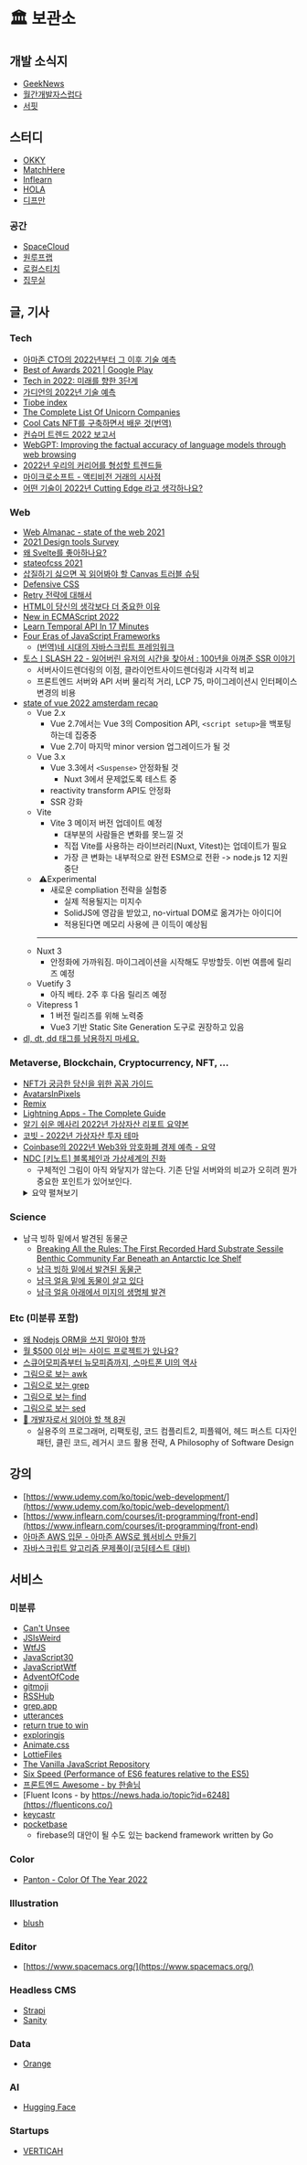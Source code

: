 # 🏛 보관소

## 개발 소식지

- [GeekNews](https://news.hada.io/)
- [월간개발자스럽다](https://blog.gaerae.com/)
- [서핏](https://www.surfit.io/)

## 스터디

- [OKKY](https://okky.kr/articles/gathering)
- [MatchHere](https://matchhere.me/study)
- [Inflearn](https://www.inflearn.com/community/studies)
- [HOLA](https://holaworld.io/)
- [디프만](https://www.depromeet.com/)

### 공간

- [SpaceCloud](https://www.spacecloud.kr/)
- [원루프랩](https://lab.oneroof.co.kr/)
- [로컬스티치](https://localstitch.kr/)
- [집무실](https://www.jibmusil.com/)

## 글, 기사
### Tech

- [아마존 CTO의 2022년부터 그 이후 기술 예측](https://news.hada.io/topic?id=5496&utm_source=slack&utm_medium=bot&utm_campaign=TLS6AUE2K)
- [Best of Awards 2021 | Google Play](https://www.youtube.com/watch?v=lJwxC5jNDJU)
- [Tech in 2022: 미래를 향한 3단계](https://news.hada.io/topic?id=5543&utm_source=slack&utm_medium=bot&utm_campaign=TLS6AUE2K)
- [가디언의 2022년 기술 예측](https://news.hada.io/topic?id=5547&utm_source=slack&utm_medium=bot&utm_campaign=TLS6AUE2K)
- [Tiobe index](https://www.tiobe.com/tiobe-index/)
- [The Complete List Of Unicorn Companies](https://www.cbinsights.com/research-unicorn-companies)
- [Cool Cats NFT를 구축하면서 배운 것(번역)](https://yozm.wishket.com/magazine/detail/1196/)
- [컨슈머 트렌드 2022 보고서](https://news.hada.io/topic?id=5596&utm_source=slack&utm_medium=bot&utm_campaign=TLS6AUE2K)
- [WebGPT: Improving the factual accuracy of language models through web browsing](https://openai.com/blog/improving-factual-accuracy/)
- [2022년 우리의 커리어를 형성할 트렌드들](https://news.hada.io/topic?id=5672)
- [마이크로소프트 - 액티비전 거래의 시사점](https://news.hada.io/topic?id=5784&utm_source=slack&utm_medium=bot&utm_campaign=TLS6AUE2K)
- [어떤 기술이 2022년 Cutting Edge 라고 생각하나요?](https://news.hada.io/topic?id=5831)

### Web

- [Web Almanac - state of the web 2021](https://almanac.httparchive.org/en/2021/)
- [2021 Design tools Survey](https://uxtools.co/survey-2021)
- [왜 Svelte를 좋아하나요?](https://velog.io/@teo/%EC%99%9C-Svelte%EC%8A%A4%EB%B2%A8%ED%8A%B8%EB%A5%BC-%EC%A2%8B%EC%95%84%ED%95%98%EB%82%98%EC%9A%94)
- [stateofcss 2021](https://2021.stateofcss.com/en-US/)
- [삽질하기 싫으면 꼭 읽어봐야 할 Canvas 트러블 슈팅](https://meetup.toast.com/posts/297)
- [Defensive CSS](https://ishadeed.com/article/defensive-css/)
- [Retry 전략에 대해서](https://jungseob86.tistory.com/12)
- [HTML이 당신의 생각보다 더 중요한 이유](https://xo.dev/why-html-is-important-than-you-think/)
- [New in ECMAScript 2022](https://exploringjs.com/impatient-js/ch_new-javascript-features.html#new-in-es2022)
- [Learn Temporal API In 17 Minutes](https://www.youtube.com/watch?v=oOK3UzLJ_Cs)
- [Four Eras of JavaScript Frameworks](https://www.pzuraq.com/blog/four-eras-of-javascript-frameworks)
  -  [(번역)네 시대의 자바스크립트 프레임워크](https://junghan92.medium.com/%EB%B2%88%EC%97%AD-%EB%84%A4-%EC%8B%9C%EB%8C%80%EC%9D%98-%EC%9E%90%EB%B0%94%EC%8A%A4%ED%81%AC%EB%A6%BD%ED%8A%B8-%ED%94%84%EB%A0%88%EC%9E%84%EC%9B%8C%ED%81%AC-1f075bac9995)
- [토스ㅣSLASH 22 - 잃어버린 유저의 시간을 찾아서 : 100년을 아껴준 SSR 이야기](https://www.youtube.com/watch?v=IKyA8BKxpXc&ab_channel=%ED%86%A0%EC%8A%A4)
  -  서버사이드렌더링의 이점, 클라이언트사이드렌더링과 시각적 비교
  -  프론트엔드 서버와 API 서버 물리적 거리, LCP 75, 마이그레이션시 인터페이스 변경의 비용
- [state of vue 2022 amsterdam recap](https://dev.to/strift/state-of-vue-2022-amsterdam-recap-36jp)
  -  Vue 2.x
      -  Vue 2.7에서는 Vue 3의 Composition API, `<script setup>`을 백포팅하는데 집중중
      -  Vue 2.7이 마지막 minor version 업그레이드가 될 것
  -  Vue 3.x
      -  Vue 3.3에서 `<Suspense>` 안정화될 것
          -  Nuxt 3에서 문제없도록 테스트 중
      -  reactivity transform API도 안정화
      -  SSR 강화
  -  Vite
      -  Vite 3 메이저 버전 업데이트 예정
          -  대부분의 사람들은 변화를 못느낄 것
          -  직접 Vite를 사용하는 라이브러리(Nuxt, Vitest)는 업데이트가 필요
          -  가장 큰 변화는 내부적으로 완전 ESM으로 전환 -> node.js 12 지원 중단
  - ️ ⚠Experimental
      -  새로운 compliation 전략을 실험중
          -  실제 적용될지는 미지수
          -  SolidJS에 영감을 받았고, no-virtual DOM로 옮겨가는 아이디어
          -  적용된다면 메모리 사용에 큰 이득이 예상됨
      ---
  -  Nuxt 3
      -  안정화에 가까워짐. 마이그레이션을 시작해도 무방할듯. 이번 여름에 릴리즈 예정
  -  Vuetify 3
      -  아직 베타. 2주 후 다음 릴리즈 예정
  -  Vitepress 1
      -  1 버전 릴리즈를 위해 노력중
      -  Vue3 기반 Static Site Generation 도구로 권장하고 있음
- [dl, dt, dd 태그를 남용하지 마세요.](https://aoa.gitbook.io/skymimo/aoa-2019/tips-2/dl-dt-dd-.)

### Metaverse, Blockchain, Cryptocurrency, NFT, ...

- [NFT가 궁금한 당신을 위한 꼼꼼 가이드](https://www.hani.co.kr/arti/economy/it/1022399.html)
- [AvatarsInPixels](https://www.avatarsinpixels.com/)
- [Remix](https://remix.ethereum.org/)
- [Lightning Apps - The Complete Guide](https://hedgetrade.com/lightning-apps-complete-guide/)
- [알기 쉬운 메사리 2022년 가상자산 리포트 요약본](https://brunch.co.kr/@jypthemiracle/21)
- [코빗 - 2022년 가상자산 투자 테마](https://korbitblog.tumblr.com/post/670802352790454272/%EA%B3%B5%EC%A7%80-%EC%BD%94%EB%B9%97-%EB%A6%AC%EC%84%9C%EC%B9%98-%EB%B0%9C%EA%B0%84-%EC%95%88%EB%82%B4-2022%EB%85%84-%EA%B0%80%EC%83%81%EC%9E%90%EC%82%B0-%ED%88%AC%EC%9E%90-%ED%85%8C%EB%A7%88-crypto)
- [Coinbase의 2022년 Web3와 암호화폐 경제 예측 - 요약](https://news.hada.io/topic?id=5670)
- [NDC [키노트] 블록체인과 가상세계의 진화](https://ndc.nexon.com/session/sessionView?sessNo=100007470)
  -  구체적인 그림이 아직 와닿지가 않는다. 기존 단일 서버와의 비교가 오히려 뭔가 중요한 포인트가 있어보인다.
  <details>
    <summary>요약 펼쳐보기</summary>
      <pre>-  코인, P2E보다는 블록체인 자체에 포커스
  -  닫힌 생태계를 열린 생태계로 확장하는 수단
  -  가상 세계를 진화
    -  가상 세계의 물리적 한계를 넘어 다른 가상 세계와 융합하는 통합 플랫폼, 통합 가상 세계
    -  블록체인이 어떤 역할을 하길래?
      -  한마디로 융합하고 나눠주기 좋은 투명한 인프라 기술
      -  투명성 | 열린 생태계 | 가치의 저장
        -  투명성 : 온체인 기록, 거버넌스
        -  열린 생태계 : 누구나 기여 가능, 기여에 따라 보상을 획득
        -  가치의 저장 : NFT, 토큰
    -  기존 게임들이 서버라는 폐쇄된 환경을 넘어서지는 못했다
      -  아이템, 캐릭터, 게임 머니 등은 한 게임 안에서만 통용됐다.
      -  블록체인 생태계에서는 모든 재화들이 자유롭게 연결 + 대체 불가능한 존재를 유지
      -  전통적인 스토어형태 게임은 점점 쇠퇴될 것
      -  유용한 인프라 세트, IP, 세계관, 인정받는 커뮤니티, 의미를 가지는 것이 중요해진다
      -  플랫폼을 표방한 적도 없고, 주인도 없는 이 거대한 블록체인 생태계가 현존하고 가장 크고 유용한 게임 플랫폼일 수 있다
      -  폐쇄된 플랫폼으로 유저, 재화, 트래픽을 독점하지 않고 융합, 통합하여 이 블록체인 생태계에 중요한 일원이 되는 것이 의미가 있을 것
    -  블록체인에 맞는 게임 설계가 필요하다
      -  투명성
        -  현재 게임에서는 개발사의 의도에 따라 밸런스와 경제 상황이 바뀔 수 있다
        -  유저들이 회사를 바라보면서 게임을 하게 된다.
        -  가상 세계의 완성도와 몰입에 방해를 한다.
        -  개발사조차 바꾸기 어려운 합의된 규칙이 해법이 될 수 있다.
        -  결국 가상 세계에 몰입하도록 투명성이 도움을 줄 수 있을 것
      -  열린 생태계와 기여에 따른 보상
        -  게임의 성장에 따른 과실이 모든 기여자에게 돌아갈 수 있게 한다면 더 좋을 것 같았다.
        -  개발사도 일원이 되는 것이다
      -  가치의 저장과 이동
        -  NFT가 있어도 쓸데가 없으면 무의미하지 않는지에 대한 해결이 있어야 한다고 생각했다
        -  이건 넥슨이 잘할 수 있는 부분
        -  게임 NFT는 게임이 없어지면 쓸모가 없어질 확률이 높다.
        -  나중에 활용하리라는 기대가 있지만 실제로 활용될 확률은 얼마나 될지 모른다.
        -  실질적인 그림이 필요
          -  메이플 스토리 IP를 이용한 블록체인 게임
          -  열린 생태계, 가치의 저장과 신뢰가 중요
          -  메이플 스토리라는 넥슨의 훼손하면 안되는 IP를 통해 안되면 말지식이 아닌 진정성을 획득
          -  여러 서비스들을 묶어서 공유할 수 있는 NFT, 토큰을 만드는 것이 중요하겠다는 결론
          -  메이플스토리 유니버스 - NFT들이 주인공. 그 밑에 각 게임들이 존재한다
          -  유니버스는 Maplestory N, N Mobile, MOD N(샌드박스 제작 플랫폼), N SDK(NFT 기반으로 여러 게임을 만들 수 있는 툴)
          -  N은 기존 메이플 + NFT
            -  아이템 NFT로 존재, 토큰도 게임중 획득 가능
            -  캐시샵 없음
            -  NFT 프리세일도 진행 X
          - MOD N
            -  메이플 스토리 NFT + 외부 NFT로 게임 제작 가능
            -  제작한 게임은 모두 제작자 소유
          - N SDK
            -  메이플 유니버스에서 얻은 NFT로 다양한 앱을 만들 수 있는 SDK
            -  예를들어 NFT 홀더들을 위한 굿즈 제작 펀딩 앱
      </pre>
  </details>

### Science

- 남극 빙하 밑에서 발견된 동물군
  - [Breaking All the Rules: The First Recorded Hard Substrate Sessile Benthic Community Far Beneath an Antarctic Ice Shelf](https://www.frontiersin.org/articles/10.3389/fmars.2021.642040/full)
  - [남극 빙하 밑에서 발견된 동물군](http://jjy0501.blogspot.com/2021/02/blog-post_30.html)
  - [남극 얼음 밑에 동물이 살고 있다](https://www.sciencetimes.co.kr/news/%EB%82%A8%EA%B7%B9-%EC%96%BC%EC%9D%8C-%EB%B0%91%EC%97%90-%EB%8F%99%EB%AC%BC%EC%9D%B4-%EC%82%B4%EA%B3%A0-%EC%9E%88%EB%8B%A4/)
  - [남극 얼음 아래에서 미지의 생명체 발견](https://www.thedailypost.kr/news/articleView.html?idxno=79480)
  
### Etc (미분류 포함)

- [왜 Nodejs ORM을 쓰지 말아야 할까](https://yceffort.kr/2021/07/dont-use-nodjs-orm)
- [월 $500 이상 버는 사이드 프로젝트가 있나요?](https://news.hada.io/topic?id=5787)
- [스큐어모피즘부터 뉴모피즘까지, 스마트폰 UI의 역사](https://yozm.wishket.com/magazine/detail/1281/)
- [그림으로 보는 awk](https://twitter.com/b0rk/status/1000604334026055681?s=20&t=Bf3QoJsycqe4sshh3agQcQ)
- [그림으로 보는 grep](https://twitter.com/b0rk/status/991880504805871616?s=20&t=gFrieA8AzklPXVEU7laPFw)
- [그림으로 보는 find](https://twitter.com/b0rk/status/993862211964735488?s=20&t=LlRKxV1ZHwvAYQ5ItPRcgA)
- [그림으로 보는 sed](https://twitter.com/b0rk/status/1000773086155804672?s=20&t=UtrCHDxlOSPw-rZSQqzveQ)
- [📰 개발자로서 읽어야 할 책 8권](https://careerly.co.kr/comments/53721?utm_campaign=self-share)
  - 실용주의 프로그래머, 리팩토링, 코드 컴플리트2, 피플웨어, 헤드 퍼스트 디자인 패턴, 클린 코드, 레거시 코드 활용 전략, A Philosophy of Software Design

## 강의

- [https://www.udemy.com/ko/topic/web-development/](https://www.udemy.com/ko/topic/web-development/)
- [https://www.inflearn.com/courses/it-programming/front-end](https://www.inflearn.com/courses/it-programming/front-end)
- [아마존 AWS 입문 - 아마존 AWS로 웹서비스 만들기](https://www.udemy.com/course/maso-it-aws-onc2004/?src=sac&kw=aws)
- [자바스크립트 알고리즘 문제풀이(코딩테스트 대비)](https://www.inflearn.com/course/%EC%9E%90%EB%B0%94%EC%8A%A4%ED%81%AC%EB%A6%BD%ED%8A%B8-%EC%95%8C%EA%B3%A0%EB%A6%AC%EC%A6%98-%EB%AC%B8%EC%A0%9C%ED%92%80%EC%9D%B4)

## 서비스

### 미분류

- [Can't Unsee](https://cantunsee.space/)
- [JSIsWeird](https://jsisweird.com/)
- [WtfJS](https://github.com/denysdovhan/wtfjs)
- [JavaScript30](https://javascript30.com/)
- [JavaScriptWtf](https://javascriptwtf.com/)
- [AdventOfCode](https://adventofcode.com/)
- [gitmoji](https://gitmoji.dev/)
- [RSSHub](https://docs.rsshub.app/)
- [grep.app](https://grep.app/)
- [utterances](https://utteranc.es/)
- [return true to win](https://alf.nu/ReturnTrue)
- [exploringjs](https://exploringjs.com/impatient-js/toc.html)
- [Animate.css](https://animate.style/)
- [LottieFiles](https://lottiefiles.com/)
- [The Vanilla JavaScript Repository](https://vanillalist.top/)
- [Six Speed (Performance of ES6 features relative to the ES5)](http://incaseofstairs.com/six-speed/#)
- [프론트엔드 Awesome - by 한솔님](https://east-quotation-430.notion.site/Awesome-e81ff327aec445ac980a89ca3b62df9f)
- [Fluent Icons - by https://news.hada.io/topic?id=6248](https://fluenticons.co/)
- [keycastr](https://github.com/keycastr/keycastr)
- [pocketbase](https://github.com/pocketbase/pocketbase)
  -  firebase의 대안이 될 수도 있는 backend framework written by Go

### Color

- [Panton - Color Of The Year 2022](https://www.pantone.com/color-of-the-year-2022-palette-exploration)

### Illustration

- [blush](https://blush.design/)

### Editor

- [https://www.spacemacs.org/](https://www.spacemacs.org/)

### Headless CMS

- [Strapi](https://strapi.io/)
- [Sanity](https://www.sanity.io/)

### Data

- [Orange](https://orangedatamining.com/)

### AI

- [Hugging Face](https://huggingface.co/)

### Startups

- [VERTICAH](https://verticah.com/kr.html)
